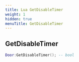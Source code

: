 ```yaml
---
title: Lua GetDisableTimer
weight: 1
hidden: true
menuTitle: GetDisableTimer
---
```

## GetDisableTimer
```lua
Door:GetDisableTimer(); -- bool
```